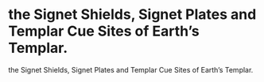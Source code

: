 # the Signet Shields, Signet Plates and Templar Cue Sites of Earth’s Templar.

the Signet Shields, Signet Plates and Templar Cue Sites of Earth’s Templar.